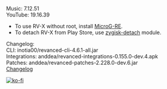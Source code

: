 Music: 7.12.51  
YouTube: 19.16.39  
- To use RV-X without root, install [MicroG-RE](https://github.com/WSTxda/MicroG-RE/releases/latest).  
- To detach RV-X from Play Store, use [zygisk-detach](https://github.com/j-hc/zygisk-detach) module.  

Changelog:  
CLI: inotia00/revanced-cli-4.6.1-all.jar  
Integrations: anddea/revanced-integrations-0.155.0-dev.4.apk  
Patches: anddea/revanced-patches-2.228.0-dev.6.jar  
[Changelog](https://github.com/anddea/revanced-patches/releases/tag/vdev.6)  
  
[![ko-fi](https://ko-fi.com/img/githubbutton_sm.svg)](https://ko-fi.com/W7W8VRK0S)  
